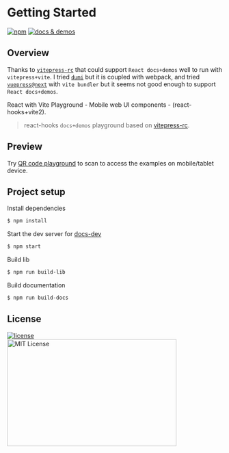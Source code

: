 # Getting Started

[![npm](https://img.shields.io/npm/v/rui-next)](https://www.npmjs.com/package/rui-next) <a href="https://nikoni.top/rui-next/docs/" target="_blank"><img src="https://img.shields.io/static/v1?label=&message=docs%20%26%20demos&color=3366cc" alt="docs & demos" /></a>

## Overview

Thanks to [`vitepress-rc`](https://github.com/cvnine/vitepress-rc) that could support `React docs+demos` well to run with `vitepress+vite`. I tried [`dumi`](https://d.umijs.org/) but it is coupled with webpack, and tried [`vuepress@next`](https://github.com/vuepress/vuepress-next) with `vite bundler` but it seems not good enough to support `React docs+demos`.

React with Vite Playground - Mobile web UI components - (react-hooks+vite2).

> react-hooks `docs+demos` playground based on [vitepress-rc](https://github.com/cvnine/vitepress-rc).

## Preview

Try [QR code playground](https://nikoni.top/rui-next/docs/components/qr-code/demo/index.html) to scan to access the examples on mobile/tablet device.

## Project setup

Install dependencies

```bash
$ npm install
```

Start the dev server for [docs-dev](http://localhost:3000/rui-next/docs/)

```bash
$ npm start
```

Build lib

```bash
$ npm run build-lib
```

Build documentation

```bash
$ npm run build-docs
```

## License

<a href="https://www.npmjs.com/package/rui-next" target="_blank">
    <img alt="license" src="https://img.shields.io/npm/l/rui-next.svg" />
</a>
<br />
<img src="https://nikoni.top/images/niko-mit-react.png" alt="MIT License" width="396" height="250"/>
